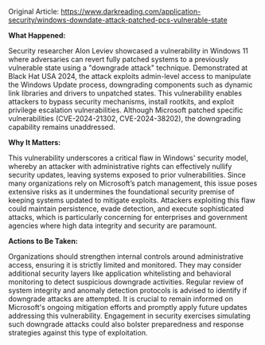 Original Article: https://www.darkreading.com/application-security/windows-downdate-attack-patched-pcs-vulnerable-state

**What Happened:**

Security researcher Alon Leviev showcased a vulnerability in Windows 11 where adversaries can revert fully patched systems to a previously vulnerable state using a "downgrade attack" technique. Demonstrated at Black Hat USA 2024, the attack exploits admin-level access to manipulate the Windows Update process, downgrading components such as dynamic link libraries and drivers to unpatched states. This vulnerability enables attackers to bypass security mechanisms, install rootkits, and exploit privilege escalation vulnerabilities. Although Microsoft patched specific vulnerabilities (CVE-2024-21302, CVE-2024-38202), the downgrading capability remains unaddressed.

**Why It Matters:**

This vulnerability underscores a critical flaw in Windows' security model, whereby an attacker with administrative rights can effectively nullify security updates, leaving systems exposed to prior vulnerabilities. Since many organizations rely on Microsoft’s patch management, this issue poses extensive risks as it undermines the foundational security premise of keeping systems updated to mitigate exploits. Attackers exploiting this flaw could maintain persistence, evade detection, and execute sophisticated attacks, which is particularly concerning for enterprises and government agencies where high data integrity and security are paramount.

**Actions to Be Taken:**

Organizations should strengthen internal controls around administrative access, ensuring it is strictly limited and monitored. They may consider additional security layers like application whitelisting and behavioral monitoring to detect suspicious downgrade activities. Regular review of system integrity and anomaly detection protocols is advised to identify if downgrade attacks are attempted. It is crucial to remain informed on Microsoft's ongoing mitigation efforts and promptly apply future updates addressing this vulnerability. Engagement in security exercises simulating such downgrade attacks could also bolster preparedness and response strategies against this type of exploitation.